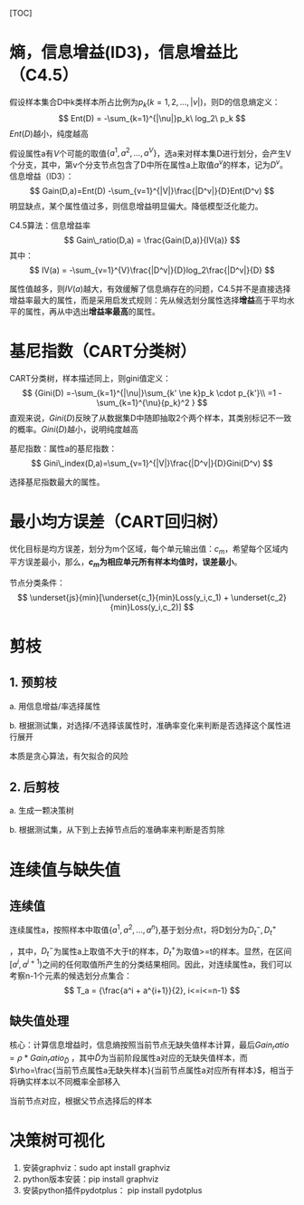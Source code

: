 [TOC]

# 熵，信息增益(ID3)，信息增益比（C4.5）

假设样本集合D中k类样本所占比例为$p_k(k=1,2,...,|\nu |)$，则D的信息熵定义：
$$
Ent(D) = -\sum_{k=1}^{|\nu|}p_k\ log_2\ p_k
$$
$Ent(D)$越小，纯度越高

假设属性a有$V$个可能的取值$\{a^1, a^2,...,a^V\}$，选a来对样本集D进行划分，会产生V个分支，其中，第v个分支节点包含了D中所在属性a上取值$a^v$的样本，记为$D^v$。信息增益（ID3）：
$$
Gain(D,a)=Ent(D) -\sum_{v=1}^{|V|}\frac{|D^v|}{D}Ent(D^v)
$$
明显缺点，某个属性值过多，则信息增益明显偏大。降低模型泛化能力。

C4.5算法：信息增益率
$$
Gain\_ratio(D,a) = \frac{Gain(D,a)}{IV(a)}
$$
其中：
$$
IV(a) = -\sum_{v=1}^{V}\frac{|D^v|}{D}log_2\frac{|D^v|}{D}
$$

属性值越多，则$IV(a)$越大，有效缓解了信息熵存在的问题，C4.5并不是直接选择增益率最大的属性，而是采用启发式规则：先从候选划分属性选择**增益**高于平均水平的属性，再从中选出**增益率最高**的属性。

# 基尼指数（CART分类树）

CART分类树，样本描述同上，则gini值定义：
$$
{Gini(D) =-\sum_{k=1}^{|\nu|}\sum_{k' \ne k}p_k \cdot p_{k'}\\
=1 - \sum_{k=1}^{\nu}{p_k}^2
}
$$
直观来说，$Gini(D)$反映了从数据集D中随即抽取2个两个样本，其类别标记不一致的概率。$Gini(D)$越小，说明纯度越高



基尼指数：属性a的基尼指数：
$$
Gini\_index(D,a)=\sum_{v=1}^{|V|}\frac{|D^v|}{D}Gini(D^v)
$$

选择基尼指数最大的属性。



# 最小均方误差（CART回归树）

优化目标是均方误差，划分为m个区域，每个单元输出值：$c_m$，希望每个区域内平方误差最小，那么，**$c_m$为相应单元所有样本均值时，误差最小**。

节点分类条件：
$$
\underset{js}{min}[\underset{c_1}{min}Loss(y_i,c_1) + \underset{c_2}{min}Loss(y_i,c_2)]
$$

# 剪枝

## 1. 预剪枝

a. 用信息增益/率选择属性

b. 根据测试集，对选择/不选择该属性时，准确率变化来判断是否选择这个属性进行展开



本质是贪心算法，有欠拟合的风险

## 2. 后剪枝

a. 生成一颗决策树

b. 根据测试集，从下到上去掉节点后的准确率来判断是否剪除



# 连续值与缺失值

## 连续值

连续属性a，按照样本中取值$\{a^1, a^2,...,a^n\}$,基于划分点t，将D划分为$D_{t}^{-},D_{t}^{+}$

，其中，$D_{t}^{-}$为属性a上取值不大于t的样本，$D_{t}^{+}$为取值>=t的样本。显然，在区间$[a^i, a^{i+1})$之间的任何取值所产生的分类结果相同。因此，对连续属性a，我们可以考察n-1个元素的候选划分点集合：
$$
T_a = {\frac{a^i + a^{i+1}}{2}, i<=i<=n-1}
$$

## 缺失值处理

核心：计算信息增益时，信息熵按照当前节点无缺失值样本计算，最后$Gain_ratio = \rho * Gain_ratio_{\widetilde{D }}$ ，其中$\widetilde{D }$为当前阶段属性a对应的无缺失值样本，而$\rho=\frac{当前节点属性a无缺失样本}{当前节点属性a对应所有样本}$，相当于将确实样本以不同概率全部移入

当前节点对应，根据父节点选择后的样本


# 决策树可视化

1. 安装graphviz：sudo apt install graphviz
2. python版本安装：pip install graphviz
3. 安装python插件pydotplus： pip install pydotplus